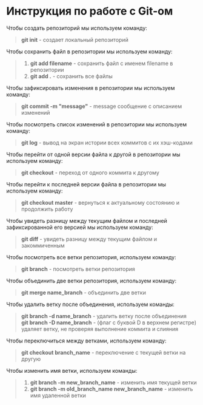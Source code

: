 # Инструкция по работе с Git-ом

Чтобы создать репозиторий мы используем команду:  
> **git init** - создает локальный репозиторий

Чтобы сохранить файл в репозитории мы используем команду:  
> 1. **git add filename** - сохранить файл с именем filename в репозитории  
> 2. **git add .** - сохранить все файлы

Чтобы зафиксировать изменения в репозитории мы используем команду:
> **git commit -m "message"** - message сообщение с описанием изменений

Чтобы посмотреть список изменений в репозитории мы используем команду:
> **git log** - вывод на экран истории всех коммитов с их хэш-кодами

Чтобы перейти от одной версии файла к другой в репозитории мы используем команду:
> **git checkout** - переход от одного коммита к другому

Чтобы перейти к последней версии файла в репозитории мы используем команду:
> **git checkout master** - вернуться к актуальному состоянию и продолжить работу

Чтобы увидеть разницу между текущим файлом и последней зафиксированной его версией мы используем команду:
> **git diff** - увидеть разницу между текущим файлом и закоммиченным  

Чтобы посмотреть все ветки репозитория, используем команду:
> **git branch** - посмотреть ветки репозитория  

Чтобы объединить две ветки репозитория, используем команду:
> **git merge name_branch** - объединить две ветки

Чтобы удалить ветку после объединения, используем команды:
> **git branch -d name_branch** - удалить ветку после объединения <br>
> **git branch -D name_branch** - (флаг с буквой D в верхнем регистре) удаляет ветку, не проверяя выполнение коммита и слияния

Чтобы переключиться между ветками, используем команду:
> **git checkout branch_name** - переключение с текущей ветки на другую

Чтобы изменить имя ветки, используем команды:
> 1. **git branch -m new_branch_name** - изменить имя текущей ветки
> 2. **git branch -m old_branch_name new_branch_name** - изменить имя удаленной ветки
